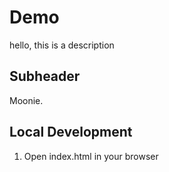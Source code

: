 # Demo

hello, this is a description

## Subheader

Moonie.

## Local Development

1. Open index.html in your browser
